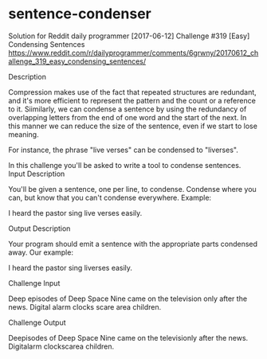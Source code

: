 # sentence-condenser
Solution for Reddit daily programmer [2017-06-12] Challenge #319 [Easy] Condensing Sentences
https://www.reddit.com/r/dailyprogrammer/comments/6grwny/20170612_challenge_319_easy_condensing_sentences/

Description

Compression makes use of the fact that repeated structures are redundant, and it's more efficient to represent the pattern and the count or a reference to it. Siimilarly, we can condense a sentence by using the redundancy of overlapping letters from the end of one word and the start of the next. In this manner we can reduce the size of the sentence, even if we start to lose meaning.

For instance, the phrase "live verses" can be condensed to "liverses".

In this challenge you'll be asked to write a tool to condense sentences.
Input Description

You'll be given a sentence, one per line, to condense. Condense where you can, but know that you can't condense everywhere. Example:

I heard the pastor sing live verses easily.

Output Description

Your program should emit a sentence with the appropriate parts condensed away. Our example:

I heard the pastor sing liverses easily. 

Challenge Input

Deep episodes of Deep Space Nine came on the television only after the news.
Digital alarm clocks scare area children.

Challenge Output

Deepisodes of Deep Space Nine came on the televisionly after the news.
Digitalarm clockscarea children.

